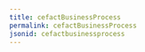 ```yaml
---
title: cefactBusinessProcess
permalink: cefactBusinessProcess
jsonid: cefactbusinessprocess
---
```

